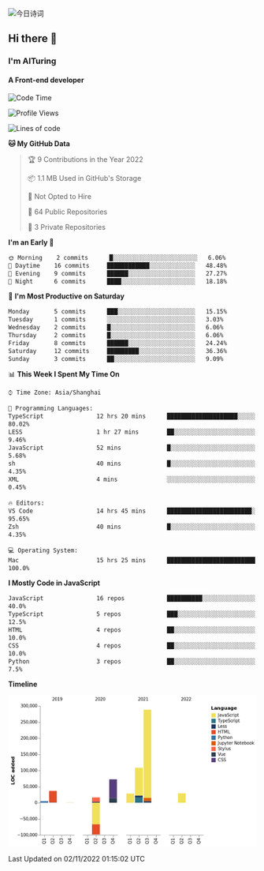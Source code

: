 <img alt="今日诗词" src="https://v2.jinrishici.com/one.svg?font-size=30&spacing=2&color=skyblue" style="max-width:100%; display: block; margin: 0 auto;">

## Hi there 👋
### I'm AITuring
#### A Front-end developer

<!-- <img src="./dhx.gif" width="400px"/> -->

<!--START_SECTION:waka-->
![Code Time](http://img.shields.io/badge/Code%20Time-3%2C864%20hrs%2039%20mins-blue)

![Profile Views](http://img.shields.io/badge/Profile%20Views-0-blue)

![Lines of code](https://img.shields.io/badge/From%20Hello%20World%20I%27ve%20Written-486%20Thousand%20lines%20of%20code-blue)

**🐱 My GitHub Data** 

> 🏆 9 Contributions in the Year 2022
 > 
> 📦 1.1 MB Used in GitHub's Storage 
 > 
> 🚫 Not Opted to Hire
 > 
> 📜 64 Public Repositories 
 > 
> 🔑 3 Private Repositories  
 > 
**I'm an Early 🐤** 

```text
🌞 Morning    2 commits      █░░░░░░░░░░░░░░░░░░░░░░░░   6.06% 
🌆 Daytime    16 commits     ████████████░░░░░░░░░░░░░   48.48% 
🌃 Evening    9 commits      ██████░░░░░░░░░░░░░░░░░░░   27.27% 
🌙 Night      6 commits      ████░░░░░░░░░░░░░░░░░░░░░   18.18%

```
📅 **I'm Most Productive on Saturday** 

```text
Monday       5 commits      ███░░░░░░░░░░░░░░░░░░░░░░   15.15% 
Tuesday      1 commits      ░░░░░░░░░░░░░░░░░░░░░░░░░   3.03% 
Wednesday    2 commits      █░░░░░░░░░░░░░░░░░░░░░░░░   6.06% 
Thursday     2 commits      █░░░░░░░░░░░░░░░░░░░░░░░░   6.06% 
Friday       8 commits      ██████░░░░░░░░░░░░░░░░░░░   24.24% 
Saturday     12 commits     █████████░░░░░░░░░░░░░░░░   36.36% 
Sunday       3 commits      ██░░░░░░░░░░░░░░░░░░░░░░░   9.09%

```


📊 **This Week I Spent My Time On** 

```text
⌚︎ Time Zone: Asia/Shanghai

💬 Programming Languages: 
TypeScript               12 hrs 20 mins      ████████████████████░░░░░   80.02% 
LESS                     1 hr 27 mins        ██░░░░░░░░░░░░░░░░░░░░░░░   9.46% 
JavaScript               52 mins             █░░░░░░░░░░░░░░░░░░░░░░░░   5.68% 
sh                       40 mins             █░░░░░░░░░░░░░░░░░░░░░░░░   4.35% 
XML                      4 mins              ░░░░░░░░░░░░░░░░░░░░░░░░░   0.45%

🔥 Editors: 
VS Code                  14 hrs 45 mins      ████████████████████████░   95.65% 
Zsh                      40 mins             █░░░░░░░░░░░░░░░░░░░░░░░░   4.35%

💻 Operating System: 
Mac                      15 hrs 25 mins      █████████████████████████   100.0%

```

**I Mostly Code in JavaScript** 

```text
JavaScript               16 repos            ██████████░░░░░░░░░░░░░░░   40.0% 
TypeScript               5 repos             ███░░░░░░░░░░░░░░░░░░░░░░   12.5% 
HTML                     4 repos             ██░░░░░░░░░░░░░░░░░░░░░░░   10.0% 
CSS                      4 repos             ██░░░░░░░░░░░░░░░░░░░░░░░   10.0% 
Python                   3 repos             ██░░░░░░░░░░░░░░░░░░░░░░░   7.5%

```


**Timeline**

![Chart not found](https://raw.githubusercontent.com/AITuring/AITuring/main/charts/bar_graph.png) 


 Last Updated on 02/11/2022 01:15:02 UTC
<!--END_SECTION:waka-->


